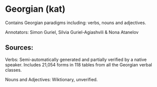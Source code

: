# Georgian (kat)

Contains Georgian paradigms including: verbs, nouns and adjectives.

Annotators: Simon Guriel, Silvia Guriel-Agiashvili & Nona Atanelov


## Sources:
Verbs: Semi-automatically generated and partially verified by a native speaker. Includes 21,054 forms in 118 tables from all the Georgian verbal classes. 

Nouns and Adjectives: Wiktionary, unverified.
